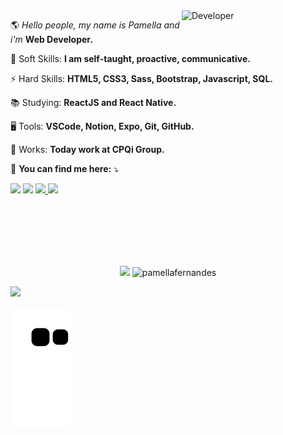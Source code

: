 <img src="https://github.com/pamellafernandes/pamellafernandes/blob/master/img/pamella.svg" width="230px" align="right" alt="Developer">
 
<p align="left"> 
 🌎 <em>Hello people, my name is Pamella and i'm </em> <strong>Web Developer.</strong>
</p>

<p align="left">
 🧬 Soft Skills: <strong> I am self-taught, proactive, communicative. </strong>
</p>
 
<p align="left">
 ⚡ Hard Skills: <strong>HTML5, CSS3, Sass, Bootstrap, Javascript, SQL. </strong> 
</p> 

<p align="left">
 📚 Studying: <strong>ReactJS and React Native.</strong>
</p>

<p align="left">
 🖥️ Tools: <strong>VSCode, Notion, Expo, Git, GitHub. </strong> 
</p> 
 
<p align="left">
 💼 Works: <strong>Today work at CPQi Group.</strong>
</p>
 
<p align="left">
 📧 <strong>You can find me here:</strong> ⤵️
</p>

<div>
 
<p align="left">
  <a href="https://mail.google.com/mail/u/?authuser=pamellafernandes118@gmail.com" alt="Gmail">
  <img src="https://img.shields.io/badge/-Gmail-1C1C1C?style=for-the-badge&logo=Gmail&logoColor=0061C3" /></a>
 
  <a href="https://www.linkedin.com/in/pamella-fernandes-b83392196/" alt="Linkedin">
   <img src="https://img.shields.io/badge/LinkedIn-1C1C1C?style=for-the-badge&logo=linkedin&logoColor=0061C3"></a>
   
  <a href="https://www.instagram.com/ipamellafernandes" alt="Instagram">
  <img src="https://img.shields.io/badge/-Instagram-1C1C1C?style=for-the-badge&logo=Instagram&logoColor=0061C3&link=https://www.instagram.com/ipamellafernandes"/>
   
  <a href="https://open.spotify.com/user/3c38wec5qkawxnulsesie3q3z" alt="Spotify">
  <img src="https://img.shields.io/badge/Spotify-1C1C1C?&style=for-the-badge&logo=spotify&logoColor=0061C3"/></a>
</p>
 
</div>


<br />
<br />
<br /> 
<br /> 
<br />



<p align="center" >
  <img height="166em" src="https://github-readme-stats.vercel.app/api?username=pamellafernandes&show_icons=true&theme=0061C3&bg_color=181818&text_color=fff"  />
  
  <img height="166em" src="https://github-readme-stats.vercel.app/api/top-langs?username=pamellafernandes&show_icons=true&theme=0061C3&bg_color=181818&text_color=fff&layout=compact" alt="pamellafernandes" />
</p>


<img src="https://github.com/pamellafernandes/pamellafernandes/blob/master/img/mario.gif"/>
  
 ![Snake animation](https://github.com/pamellafernandes/pamellafernandes/blob/output/github-contribution-grid-snake.svg)
  



